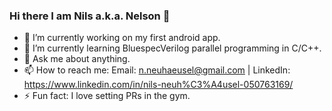 ### Hi there I am Nils a.k.a. Nelson 👋

- 🔭 I’m currently working on my first android app.
- 🌱 I’m currently learning BluespecVerilog parallel programming in C/C++.
- 💬 Ask me about anything.
- 📫 How to reach me: Email: n.neuhaeusel@gmail.com | LinkedIn: https://www.linkedin.com/in/nils-neuh%C3%A4usel-050763169/
- ⚡ Fun fact: I love setting PRs in the gym.
